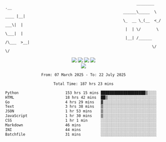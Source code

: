 ```
                                                           ________        .__ 
                                                     ______\_____  \  ____ |__|
                                                     \_  __ \_(__  <_/ ___\|  |
                                                      |  | \/       \  \___|  |
                                                      |__| /______  /\___  >__|
                                                                  \/     \/    
```

<div align="center">
  <img src="https://komarev.com/ghpvc/?username=r3ci&label=Profile%20views&color=000000&style=for-the-badge"/>
  <img src="https://img.shields.io/github/followers/R3CI?color=black&style=for-the-badge&logo=github&label=Follows"/>
  <img src="https://img.shields.io/github/stars/R3CI?color=black&style=for-the-badge&logo=github&label=Stars"/>
 
  <img src="https://github-widgetbox.vercel.app/api/profile?username=R3CI&data=followers,repositories,stars,commits&theme=rgb">
  <br>

  <img src="https://github-widgetbox.vercel.app/api/skills?languages=python,go,json&theme=rgb&includeNames=true">
  <br>
  
</p>

<!--START_SECTION:waka-->

```txt
From: 07 March 2025 - To: 22 July 2025

Total Time: 187 hrs 23 mins

Python                     153 hrs 15 mins ████████████████████▒░░░░   81.62 %
HTML                       18 hrs 42 mins  ██▒░░░░░░░░░░░░░░░░░░░░░░   09.97 %
Go                         4 hrs 29 mins   ▓░░░░░░░░░░░░░░░░░░░░░░░░   02.39 %
Text                       3 hrs 38 mins   ▒░░░░░░░░░░░░░░░░░░░░░░░░   01.94 %
JSON                       1 hr 53 mins    ▒░░░░░░░░░░░░░░░░░░░░░░░░   01.00 %
JavaScript                 1 hr 30 mins    ▒░░░░░░░░░░░░░░░░░░░░░░░░   00.81 %
CSS                        1 hr 1 min      ░░░░░░░░░░░░░░░░░░░░░░░░░   00.55 %
Markdown                   46 mins         ░░░░░░░░░░░░░░░░░░░░░░░░░   00.41 %
INI                        44 mins         ░░░░░░░░░░░░░░░░░░░░░░░░░   00.39 %
Batchfile                  31 mins         ░░░░░░░░░░░░░░░░░░░░░░░░░   00.28 %
```

<!--END_SECTION:waka-->
